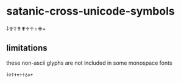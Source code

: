 # satanic-cross-unicode-symbols

⸸✞☦✝✟♱☥♁✙+

## limitations

these non-ascii glyphs
are not included in some monospace fonts

```
⸸✞☦✝✟♱☥♁✙+
```
